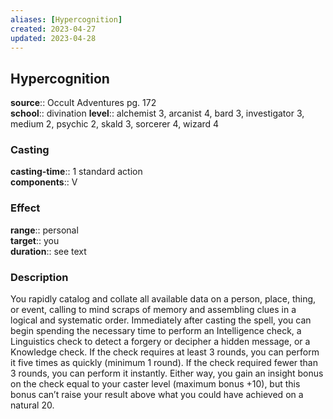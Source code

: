 ```yaml
---
aliases: [Hypercognition]
created: 2023-04-27
updated: 2023-04-28
---
```


## Hypercognition

**source**:: Occult Adventures pg. 172  
**school**:: divination
**level**:: alchemist 3, arcanist 4, bard 3, investigator 3, medium 2, psychic 2, skald 3, sorcerer 4, wizard 4

### Casting

**casting-time**:: 1 standard action  
**components**:: V

### Effect

**range**:: personal  
**target**:: you  
**duration**:: see text

### Description

You rapidly catalog and collate all available data on a person, place, thing, or event, calling to mind scraps of memory and assembling clues in a logical and systematic order. Immediately after casting the spell, you can begin spending the necessary time to perform an Intelligence check, a Linguistics check to detect a forgery or decipher a hidden message, or a Knowledge check. If the check requires at least 3 rounds, you can perform it five times as quickly (minimum 1 round). If the check required fewer than 3 rounds, you can perform it instantly. Either way, you gain an insight bonus on the check equal to your caster level (maximum bonus +10), but this bonus can’t raise your result above what you could have achieved on a natural 20.
